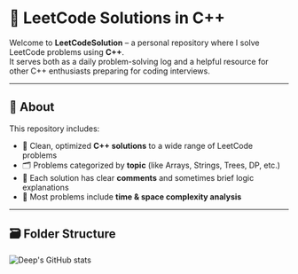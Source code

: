 # 🚀 LeetCode Solutions in C++

Welcome to **LeetCodeSolution** – a personal repository where I solve LeetCode problems using **C++**.  
It serves both as a daily problem-solving log and a helpful resource for other C++ enthusiasts preparing for coding interviews.

---

## 📌 About

This repository includes:

- 🧠 Clean, optimized **C++ solutions** to a wide range of LeetCode problems
- 🗂️ Problems categorized by **topic** (like Arrays, Strings, Trees, DP, etc.)
- 💬 Each solution has clear **comments** and sometimes brief logic explanations
- 🧪 Most problems include **time & space complexity analysis**

---

## 🗃️ Folder Structure

![Deep's GitHub stats](https://github-readme-stats.vercel.app/api?username=your-username&show_icons=true&theme=radical)
